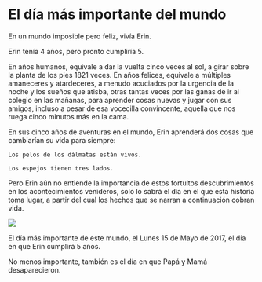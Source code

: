 # El día más importante del mundo

En un mundo imposible pero feliz, vivía Erin.

Erin tenía 4 años, pero pronto cumpliría 5.

En años humanos, equivale a dar la vuelta cinco veces al sol, a girar sobre la planta de los pies 1821 veces.  En años felices, equivale a múltiples amaneceres y atardeceres, a menudo acuciados por la urgencia de la noche y los sueños que atisba, otras tantas veces por las ganas de ir al colegio en las mañanas, para aprender cosas nuevas y jugar con sus amigos, incluso a pesar de esa vocecilla convincente, aquella que nos ruega cinco minutos más en la cama.

En sus cinco años de aventuras en el mundo, Erin aprenderá dos cosas que cambiarían su vida para siempre: 


    Los pelos de los dálmatas están vivos.

    Los espejos tienen tres lados.

Pero Erin aún no entiende la importancia de estos fortuitos descubrimientos en los acontecimientos venideros, solo lo sabrá el día en el que esta historia toma lugar, a partir del cual los hechos que se narran a continuación cobran vida.

 ![](/Users/antonio.lignan/Dropbox/Antonio/Write/erin-and-poki/img/erin0.jpg)

El día más importante de este mundo, el Lunes 15 de Mayo de 2017, el día en que Erin cumplirá 5 años.

No menos importante, también es el día en que Papá y Mamá desaparecieron.


